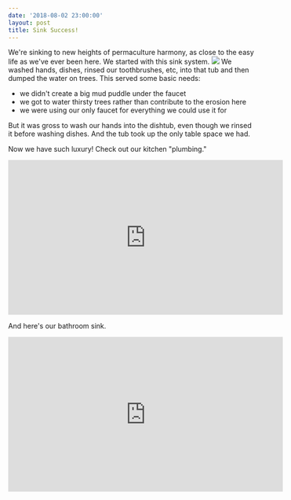 ```yaml
---
date: '2018-08-02 23:00:00'
layout: post
title: Sink Success!
---
```


We're sinking to new heights of permaculture harmony, as close to the easy life as we've ever been here.
We started with this sink system.
![](https://lh3.googleusercontent.com/qKbL3AZbOYNCZxIkoWyRnYoFs23eAxcpTfmyUOLFg6CLwcgBXzuoFMFHtBoLNij3pHSoQ-S4qtjhL3J1y7D_iv_swK4dju_MIB2Eb1N4eOtFPzylP4HRyPhIsmkzgNG_75AH3k8k-Wl5Ep59_m9Ld2s6a8bvMMW8cNf9VvrAMXCUBGZ5kh_n8DaYujQhd7zWI82QWoRydjvq5y2nvGJVGI75He7EPeEhP3ep2BM5Ix3uu9GuLCgp0xzatNqYyLzvK83m5u5S7lMSNCR9JeNp1M1ijqL5T1JCewX88uW-EwmvatTSTuA_fF5oVPvPzYImsEHXAUibjWTyJqwAAPsOhFTNlIgkQheERJgfIeeBjdzpYNCK8nYRlZmINER9z4gNJDTSJllX1bwByhSA7HrKgM7pz8-q6U0J4ekvPThmNsrfBsUsYU1es9jdRcNvA3kkVKR9PGTB88rwuI2a4UhVY1OU-BvznH47U_Fuw5eHpjAJoXnEZubjzWZ-hywr0KR55F2e1P3vLeMzrUDtF0puWwbfGwp69thyfEYJp1bPCPxQjGU0VJrwE01_WC0OOYClfE-7_c-hCE2JnvgoB-v950dy2EsVRtZG-miX2HZs=w388-h586-no)
We washed hands, dishes, rinsed our toothbrushes, etc, into that tub and then dumped the water on trees. This served some basic needs:
* we didn't create a big mud puddle under the faucet
* we got to water thirsty trees rather than contribute to the erosion here
* we were using our only faucet for everything we could use it for

But it was gross to wash our hands into the dishtub, even though we rinsed it before washing dishes. And the tub took up the only table space we had.

Now we have such luxury! Check out our kitchen "plumbing."
<iframe width="560" height="315" src="https://www.youtube.com/embed/lF-MDYSZsiM" frameborder="0" allow="autoplay; encrypted-media" allowfullscreen></iframe>

And here's our bathroom sink.
<iframe width="560" height="315" src="https://www.youtube.com/embed/6XRiLU-zDVA" frameborder="0" allow="autoplay; encrypted-media" allowfullscreen></iframe>